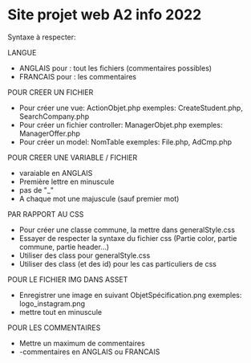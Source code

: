 # Site projet web A2 info 2022

Syntaxe à respecter:

LANGUE
- ANGLAIS pour : tout les fichiers (commentaires possibles)
- FRANCAIS pour : les commentaires

POUR CREER UN FICHIER
- Pour créer une vue: ActionObjet.php exemples: CreateStudent.php, SearchCompany.php
- Pour créer un fichier controller: ManagerObjet.php exemples: ManagerOffer.php
- Pour créer un model: NomTable exemples: File.php, AdCmp.php

POUR CREER UNE VARIABLE / FICHIER
- varaiable en ANGLAIS
- Première lettre en minuscule
- pas de "_"
- A chaque mot une majuscule (sauf premier mot)

PAR RAPPORT AU CSS
- Pour créer une classe commune, la mettre dans generalStyle.css
- Essayer de respecter la syntaxe du fichier css (Partie color, partie commune, partie header...)
- Utiliser des class pour generalStyle.css
- Utiliser des class (et des id) pour les cas particuliers de css

POUR LE FICHIER IMG DANS ASSET
- Enregistrer une image en suivant ObjetSpécification.png exemples: logo_instagram.png
- mettre tout en minuscule

POUR LES COMMENTAIRES
- Mettre un maximum de commentaires
- -commentaires en ANGLAIS ou FRANCAIS
